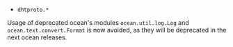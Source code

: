 * `dhtproto.*`

Usage of deprecated ocean's modules `ocean.util.log.Log` and
`ocean.text.convert.Format` is now avoided, as they will be deprecated in the
next ocean releases.

